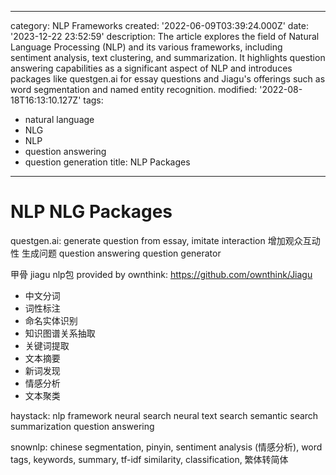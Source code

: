 ------
category: NLP Frameworks
created: '2022-06-09T03:39:24.000Z'
date: '2023-12-22 23:52:59'
description: The article explores the field of Natural Language Processing (NLP) and
  its various frameworks, including sentiment analysis, text clustering, and summarization.
  It highlights question answering capabilities as a significant aspect of NLP and
  introduces packages like questgen.ai for essay questions and Jiagu's offerings such
  as word segmentation and named entity recognition.
modified: '2022-08-18T16:13:10.127Z'
tags:
- natural language
- NLG
- NLP
- question answering
- question generation
title: NLP Packages
------

# NLP NLG Packages

questgen.ai:
generate question from essay, imitate interaction
增加观众互动性 生成问题
question answering question generator

甲骨 jiagu nlp包 provided by ownthink:
https://github.com/ownthink/Jiagu
- 中文分词
- 词性标注
- 命名实体识别
- 知识图谱关系抽取
- 关键词提取
- 文本摘要
- 新词发现
- 情感分析
- 文本聚类

haystack:
nlp framework
neural search neural text search
semantic search
summarization
question answering

snownlp:
chinese segmentation, pinyin, sentiment analysis (情感分析), word tags, keywords, summary, tf-idf similarity, classification, 繁体转简体
